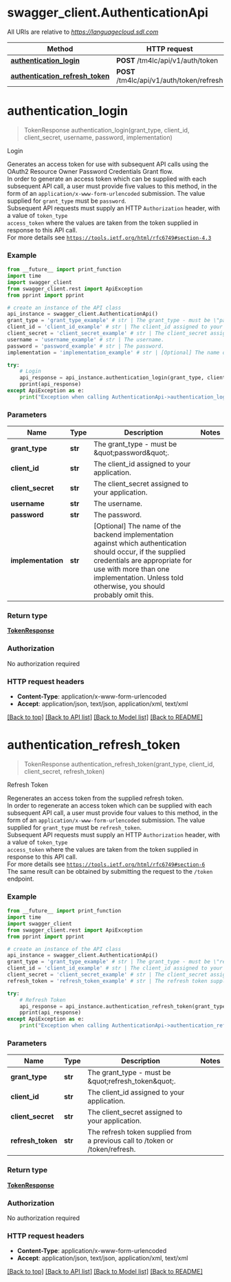 # swagger_client.AuthenticationApi

All URIs are relative to *https://languagecloud.sdl.com*

Method | HTTP request | Description
------------- | ------------- | -------------
[**authentication_login**](AuthenticationApi.md#authentication_login) | **POST** /tm4lc/api/v1/auth/token | Login
[**authentication_refresh_token**](AuthenticationApi.md#authentication_refresh_token) | **POST** /tm4lc/api/v1/auth/token/refresh | Refresh Token


# **authentication_login**
> TokenResponse authentication_login(grant_type, client_id, client_secret, username, password, implementation)

Login

Generates an access token for use with subsequent API calls using the OAuth2 Resource Owner Password Credentials Grant flow.  <br/> In order to generate an access token which can be supplied with each subsequent API call, a user must provide five values to this method, in the form of an <code>application/x-www-form-urlencoded</code> submission. The value supplied for <code>grant_type</code> must be <code>password</code>. <br/> Subsequent API requests must supply an HTTP <code>Authorization</code> header, with a value of <code>token_type access_token</code> where the values are taken from the token supplied in response to this API call. <br/>For more details see <code>https://tools.ietf.org/html/rfc6749#section-4.3</code>

### Example
```python
from __future__ import print_function
import time
import swagger_client
from swagger_client.rest import ApiException
from pprint import pprint

# create an instance of the API class
api_instance = swagger_client.AuthenticationApi()
grant_type = 'grant_type_example' # str | The grant_type - must be \"password\".
client_id = 'client_id_example' # str | The client_id assigned to your application.
client_secret = 'client_secret_example' # str | The client_secret assigned to your application.
username = 'username_example' # str | The username.
password = 'password_example' # str | The password.
implementation = 'implementation_example' # str | [Optional] The name of the backend implementation against which authentication should occur, if the supplied credentials are appropriate for use with more than one implementation. Unless told otherwise, you should probably omit this.

try:
    # Login
    api_response = api_instance.authentication_login(grant_type, client_id, client_secret, username, password, implementation)
    pprint(api_response)
except ApiException as e:
    print("Exception when calling AuthenticationApi->authentication_login: %s\n" % e)
```

### Parameters

Name | Type | Description  | Notes
------------- | ------------- | ------------- | -------------
 **grant_type** | **str**| The grant_type - must be \&quot;password\&quot;. | 
 **client_id** | **str**| The client_id assigned to your application. | 
 **client_secret** | **str**| The client_secret assigned to your application. | 
 **username** | **str**| The username. | 
 **password** | **str**| The password. | 
 **implementation** | **str**| [Optional] The name of the backend implementation against which authentication should occur, if the supplied credentials are appropriate for use with more than one implementation. Unless told otherwise, you should probably omit this. | 

### Return type

[**TokenResponse**](TokenResponse.md)

### Authorization

No authorization required

### HTTP request headers

 - **Content-Type**: application/x-www-form-urlencoded
 - **Accept**: application/json, text/json, application/xml, text/xml

[[Back to top]](#) [[Back to API list]](../README.md#documentation-for-api-endpoints) [[Back to Model list]](../README.md#documentation-for-models) [[Back to README]](../README.md)

# **authentication_refresh_token**
> TokenResponse authentication_refresh_token(grant_type, client_id, client_secret, refresh_token)

Refresh Token

Regenerates an access token from the supplied refresh token.  <br/> In order to regenerate an access token which can be supplied with each subsequent API call, a user must provide four values to this method, in the form of an <code>application/x-www-form-urlencoded</code> submission. The value supplied for <code>grant_type</code> must be <code>refresh_token</code>. <br/> Subsequent API requests must supply an HTTP <code>Authorization</code> header, with a value of <code>token_type access_token</code> where the values are taken from the token supplied in response to this API call. <br/>For more details see <code>https://tools.ietf.org/html/rfc6749#section-6</code><br/>The same result can be obtained by submitting the request to the <code>/token</code> endpoint.

### Example
```python
from __future__ import print_function
import time
import swagger_client
from swagger_client.rest import ApiException
from pprint import pprint

# create an instance of the API class
api_instance = swagger_client.AuthenticationApi()
grant_type = 'grant_type_example' # str | The grant_type - must be \"refresh_token\".
client_id = 'client_id_example' # str | The client_id assigned to your application.
client_secret = 'client_secret_example' # str | The client_secret assigned to your application.
refresh_token = 'refresh_token_example' # str | The refresh token supplied from a previous call to /token or /token/refresh.

try:
    # Refresh Token
    api_response = api_instance.authentication_refresh_token(grant_type, client_id, client_secret, refresh_token)
    pprint(api_response)
except ApiException as e:
    print("Exception when calling AuthenticationApi->authentication_refresh_token: %s\n" % e)
```

### Parameters

Name | Type | Description  | Notes
------------- | ------------- | ------------- | -------------
 **grant_type** | **str**| The grant_type - must be \&quot;refresh_token\&quot;. | 
 **client_id** | **str**| The client_id assigned to your application. | 
 **client_secret** | **str**| The client_secret assigned to your application. | 
 **refresh_token** | **str**| The refresh token supplied from a previous call to /token or /token/refresh. | 

### Return type

[**TokenResponse**](TokenResponse.md)

### Authorization

No authorization required

### HTTP request headers

 - **Content-Type**: application/x-www-form-urlencoded
 - **Accept**: application/json, text/json, application/xml, text/xml

[[Back to top]](#) [[Back to API list]](../README.md#documentation-for-api-endpoints) [[Back to Model list]](../README.md#documentation-for-models) [[Back to README]](../README.md)

